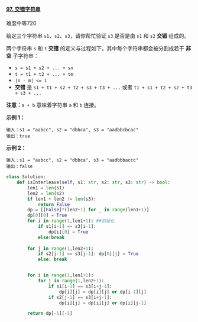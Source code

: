 #### [97. 交错字符串](https://leetcode.cn/problems/interleaving-string/)

难度中等720

给定三个字符串 `s1`、`s2`、`s3`，请你帮忙验证 `s3` 是否是由 `s1` 和 `s2` **交错** 组成的。

两个字符串 `s` 和 `t` **交错** 的定义与过程如下，其中每个字符串都会被分割成若干 **非空** 子字符串：

- `s = s1 + s2 + ... + sn`
- `t = t1 + t2 + ... + tm`
- `|n - m| <= 1`
- **交错** 是 `s1 + t1 + s2 + t2 + s3 + t3 + ...` 或者 `t1 + s1 + t2 + s2 + t3 + s3 + ...`

**注意：**`a + b` 意味着字符串 `a` 和 `b` 连接。

 

**示例 1：**



```
输入：s1 = "aabcc", s2 = "dbbca", s3 = "aadbbcbcac"
输出：true
```

**示例 2：**

```
输入：s1 = "aabcc", s2 = "dbbca", s3 = "aadbbbaccc"
输出：false
```



```python
class Solution:
    def isInterleave(self, s1: str, s2: str, s3: str) -> bool:
        len1 = len(s1)
        len2 = len(s2)
        if len1 + len2 != len(s3):
            return False
        dp = [[False]*(len2+1) for _ in range(len1+1)]
        dp[0][0] = True
        for i in range(1,len1+1): ##初始化
            if s1[i-1] == s3[i-1]:
                dp[i][0] = True
            else:break
        
        for j in range(1,len2+1):
            if s2[j-1] == s3[j-1]: dp[0][j] = True
            else: break


        for i in range(1,len1+1):
            for j in range(1,len2+1):
                if s1[i-1] == s3[i+j-1]:
                    dp[i][j] = dp[i][j] or dp[i-1][j]
                if s2[j-1] == s3[i+j-1]:
                    dp[i][j] = dp[i][j] or dp[i][j-1]

        return dp[-1][-1]
```

